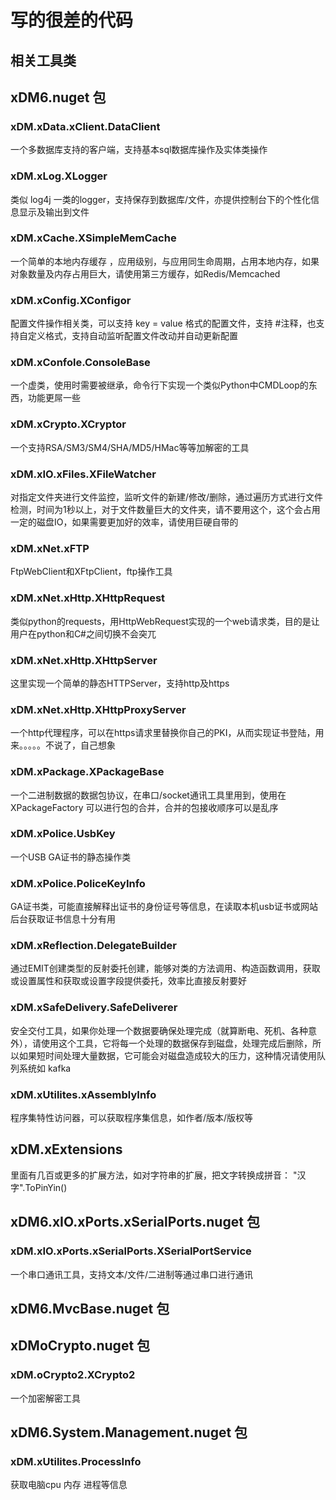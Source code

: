 ﻿
# 写的很差的代码

## 相关工具类
## xDM6.nuget 包

### xDM.xData.xClient.DataClient
一个多数据库支持的客户端，支持基本sql数据库操作及实体类操作

### xDM.xLog.XLogger
类似 log4j 一类的logger，支持保存到数据库/文件，亦提供控制台下的个性化信息显示及输出到文件


### xDM.xCache.XSimpleMemCache
一个简单的本地内存缓存 ，应用级别，与应用同生命周期，占用本地内存，如果对象数量及内存占用巨大，请使用第三方缓存，如Redis/Memcached

### xDM.xConfig.XConfigor
配置文件操作相关类，可以支持 key = value 格式的配置文件，支持 #注释，也支持自定义格式，支持自动监听配置文件改动并自动更新配置

### xDM.xConfole.ConsoleBase
一个虚类，使用时需要被继承，命令行下实现一个类似Python中CMDLoop的东西，功能更屌一些

### xDM.xCrypto.XCryptor
一个支持RSA/SM3/SM4/SHA/MD5/HMac等等加解密的工具

### xDM.xIO.xFiles.XFileWatcher
对指定文件夹进行文件监控，监听文件的新建/修改/删除，通过遍历方式进行文件检测，时间为1秒以上，对于文件数量巨大的文件夹，请不要用这个，这个会占用一定的磁盘IO，如果需要更加好的效率，请使用巨硬自带的

### xDM.xNet.xFTP
FtpWebClient和XFtpClient，ftp操作工具

### xDM.xNet.xHttp.XHttpRequest
类似python的requests，用HttpWebRequest实现的一个web请求类，目的是让用户在python和C#之间切换不会突兀

### xDM.xNet.xHttp.XHttpServer
这里实现一个简单的静态HTTPServer，支持http及https

### xDM.xNet.xHttp.XHttpProxyServer
一个http代理程序，可以在https请求里替换你自己的PKI，从而实现证书登陆，用来。。。。。不说了，自己想象

### xDM.xPackage.XPackageBase
一个二进制数据的数据包协议，在串口/socket通讯工具里用到，使用在 XPackageFactory 可以进行包的合并，合并的包接收顺序可以是乱序

### xDM.xPolice.UsbKey
一个USB GA证书的静态操作类

### xDM.xPolice.PoliceKeyInfo
GA证书类，可能直接解释出证书的身份证号等信息，在读取本机usb证书或网站后台获取证书信息十分有用

### xDM.xReflection.DelegateBuilder
通过EMIT创建类型的反射委托创建，能够对类的方法调用、构造函数调用，获取或设置属性和获取或设置字段提供委托，效率比直接反射要好

### xDM.xSafeDelivery.SafeDeliverer
安全交付工具，如果你处理一个数据要确保处理完成（就算断电、死机、各种意外），请使用这个工具，它将每一个处理的数据保存到磁盘，处理完成后删除，所以如果短时间处理大量数据，它可能会对磁盘造成较大的压力，这种情况请使用队列系统如 kafka

### xDM.xUtilites.xAssemblyInfo
程序集特性访问器，可以获取程序集信息，如作者/版本/版权等

## xDM.xExtensions
里面有几百或更多的扩展方法，如对字符串的扩展，把文字转换成拼音： "汉字".ToPinYin()

## xDM6.xIO.xPorts.xSerialPorts.nuget 包

### xDM.xIO.xPorts.xSerialPorts.XSerialPortService
一个串口通讯工具，支持文本/文件/二进制等通过串口进行通讯

## xDM6.MvcBase.nuget 包

## xDMoCrypto.nuget 包

### xDM.oCrypto2.XCrypto2
一个加密解密工具

## xDM6.System.Management.nuget 包

### xDM.xUtilites.ProcessInfo
获取电脑cpu 内存 进程等信息

